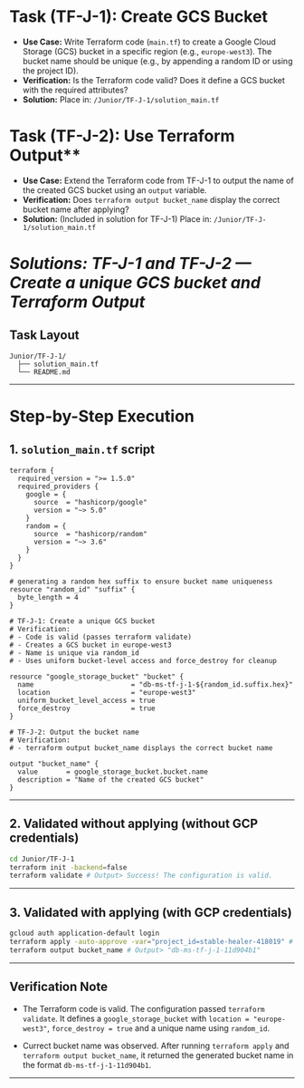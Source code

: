 # Task (TF-J-1): Create GCS Bucket

*   **Use Case:** Write Terraform code (`main.tf`) to create a Google Cloud Storage (GCS) bucket in a specific region (e.g., `europe-west3`). The bucket name should be unique (e.g., by appending a random ID or using the project ID).
*   **Verification:** Is the Terraform code valid? Does it define a GCS bucket with the required attributes?
*   **Solution:** Place in: `/Junior/TF-J-1/solution_main.tf`

# Task (TF-J-2): Use Terraform Output**

*   **Use Case:** Extend the Terraform code from TF-J-1 to output the name of the created GCS bucket using an `output` variable.
*   **Verification:** Does `terraform output bucket_name` display the correct bucket name after applying?
*   **Solution:** (Included in solution for TF-J-1) Place in: `/Junior/TF-J-1/solution_main.tf`

# *Solutions: TF-J-1 and TF-J-2 — Create a unique GCS bucket and Terraform Output*

## Task Layout

```
Junior/TF-J-1/
  ├── solution_main.tf
  └── README.md
```

---

# Step-by-Step Execution 

## 1. `solution_main.tf` script

```hcl
terraform {
  required_version = ">= 1.5.0"
  required_providers {
    google = {
      source  = "hashicorp/google"
      version = "~> 5.0"
    }
    random = {
      source  = "hashicorp/random"
      version = "~> 3.6"
    }
  }
}

# generating a random hex suffix to ensure bucket name uniqueness
resource "random_id" "suffix" {
  byte_length = 4
}

# TF-J-1: Create a unique GCS bucket
# Verification:
# - Code is valid (passes terraform validate)
# - Creates a GCS bucket in europe-west3
# - Name is unique via random_id
# - Uses uniform bucket-level access and force_destroy for cleanup

resource "google_storage_bucket" "bucket" {
  name                        = "db-ms-tf-j-1-${random_id.suffix.hex}"
  location                    = "europe-west3"
  uniform_bucket_level_access = true
  force_destroy               = true
}

# TF-J-2: Output the bucket name
# Verification:
# - terraform output bucket_name displays the correct bucket name

output "bucket_name" {
  value       = google_storage_bucket.bucket.name
  description = "Name of the created GCS bucket"
}
```

---

## 2. Validated without applying (without GCP credentials)

```bash
cd Junior/TF-J-1
terraform init -backend=false
terraform validate # Output> Success! The configuration is valid.
```
---

## 3. Validated with applying (with GCP credentials)
```bash
gcloud auth application-default login   
terraform apply -auto-approve -var="project_id=stable-healer-418019" # Output> Apply complete! Resources: 2 added, 0 changed, 0 destroyed.
terraform output bucket_name # Output> "db-ms-tf-j-1-11d904b1"
```
---

## Verification Note

- The Terraform code is valid. The configuration passed `terraform validate`. It defines a `google_storage_bucket` with `location = "europe-west3"`, `force_destroy = true` and a unique name using `random_id`.

- Currect bucket name was observed. After running `terraform apply` and `terraform output bucket_name`, it returned the generated bucket name in the format `db-ms-tf-j-1-11d904b1`.

---